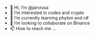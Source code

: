 - 👋 Hi, I’m @jarviusa
- 👀 I’m interested in codes and crypto 
- 🌱 I’m currently learning phyton and c#
- 💞️ I’m looking to collaborate on Binance
- 📫 How to reach me ...

<!---
jarviusa/jarviusa is a ✨ special ✨ repository because its `README.md` (this file) appears on your GitHub profile.
You can click the Preview link to take a look at your changes.
--->
